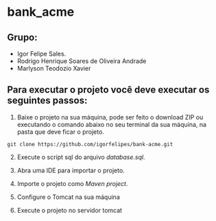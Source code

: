 # bank_acme
## Grupo: 
-    Igor Felipe Sales. 
-   Rodrigo Henrique Soares de Oliveira Andrade
- Marlyson Teodozio Xavier

## Para executar o projeto você deve executar os seguintes passos:

1. Baixe o projeto na sua máquina, pode ser feito o download ZIP ou executando o comando abaixo no seu terminal da sua máquina, na pasta que deve ficar o projeto.


```properties
git clone https://github.com/igorfelipes/bank-acme.git
```

2. Execute o script sql do arquivo *database.sql*.

3. Abra uma IDE para importar o projeto.

4. Importe o projeto como *Maven project*.

5. Configure o Tomcat na sua máquina
6. Execute o projeto no servidor tomcat